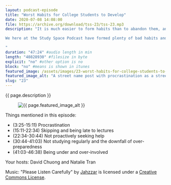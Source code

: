 ```yaml
---
layout: podcast-episode
title: "Worst Habits for College Students to Develop"
date: 2020-07-08 14:08:00
file: https://archive.org/download/tss-23/tss-23.mp3
description: "It is much easier to form habits than to abandon them, and, once formed, these behaviors often dictate choices and day-to-day activities. Building a series of beneficial habits is a great way to maintain a consistent routine; however, with a few bad ones mixed in, failure is always looming overhead. 

We here at the Study Space Podcast have formed plenty of bad habits and made plenty of terrible decisions during our short year at university. In this episode, we discuss the consequences of our actions as well as how we rectified our mistakes, so you can avoid forming these idiosyncrasies in the first place. 

"
duration: "47:24" #audio length in min
length: "40828930" #filesize in byte
explicit: "no" #other option is no
block: "no" #means is shown in itunes
featured_image: /assets/images/23-worst-habits-for-college-students-to-develop/feature.jpg
featured_image_alt: "A street name post with procrastination as a street name"
slug: "23"
---
```


{{ page.description }}

<figure class="figure">
    <img src="{{ page.featured_image }}" alt="{{ page.featured_image_alt }}" class="mx-auto mt-5 mb-2 d-block w-75" />
</figure>

Things mentioned in this episode:

- (3:25-15:11) Procrastination
- (15:11-22:34) Skipping and being late to lectures
- (22:34-30:44) Not proactively seeking help
- (30:44-41:03) Not studying regularly and the downfall of over-preparedness
- (41:03-46:38) Being under and over-involved  

Your hosts: David Chuong and Natalie Tran

Music: "Please Listen Carefully" by [Jahzzar](https://soundcloud.com/jahzzar) is licensed under a [Creative Commons License](http://creativecommons.org/licenses/by-sa/3.0/).